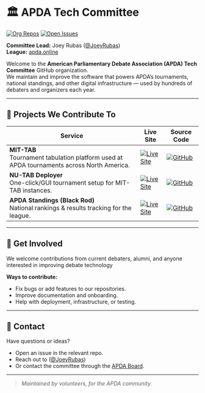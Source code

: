 # 🏛 APDA Tech Committee

[![Org Repos](https://img.shields.io/badge/Repos-APDA%20Tech%20Committee-blue?logo=github)](https://github.com/APDA-Tech-Committee?tab=repositories)
[![Open Issues](https://img.shields.io/github/issues-search?query=org%3AAPDA-Tech-Committee%20is%3Aissue%20is%3Aopen&label=Open%20Issues&color=orange)](https://github.com/search?q=org%3AAPDA-Tech-Committee+is%3Aissue+is%3Aopen&type=issues)

**Committee Lead:** Joey Rubas ([@JoeyRubas](https://github.com/JoeyRubas))  
**League:** [apda.online](https://apda.online/)

Welcome to the **American Parliamentary Debate Association (APDA) Tech Committee** GitHub organization.  
We maintain and improve the software that powers APDA’s tournaments, national standings, and other digital infrastructure — used by hundreds of debaters and organizers each year.

---

## 🔧 Projects We Contribute To

| Service | Live Site | Source Code |
|---------|-----------|-------------|
| **MIT-TAB**<br>Tournament tabulation platform used at APDA tournaments across North America. | [![Live Site](https://img.shields.io/badge/Live-nu--tab.com-blue?style=flat&logo=google-chrome)](https://nu-tab.com) | [![GitHub](https://img.shields.io/badge/GitHub-Source_Code-black?logo=github&style=flat)](https://github.com/MIT-TAB/mit-tab) |
| **NU-TAB Deployer**<br>One-click/GUI tournament setup for MIT-TAB instances. | [![Live Site](https://img.shields.io/badge/Live-nu--tab.com-blue?style=flat&logo=google-chrome)](https://nu-tab.com) | [![GitHub](https://img.shields.io/badge/GitHub-Source_Code-black?logo=github&style=flat)](https://github.com/MIT-TAB/mittab-deploy) |
| **APDA Standings (Black Rod)**<br>National rankings & results tracking for the league. | [![Live Site](https://img.shields.io/badge/Live-results.apda.online-blue?style=flat&logo=google-chrome)](https://results.apda.online) | [![GitHub](https://img.shields.io/badge/GitHub-Source_Code-black?logo=github&style=flat)](https://github.com/apda-tech-committee/black-rod) |

---

## 👋 Get Involved

We welcome contributions from current debaters, alumni, and anyone interested in improving debate technology

**Ways to contribute:**
- Fix bugs or add features to our repositories.
- Improve documentation and onboarding.
- Help with deployment, infrastructure, or testing.

---

## 🤝 Contact

Have questions or ideas?  
- Open an issue in the relevant repo.
- Reach out to ([@JoeyRubas](https://github.com/JoeyRubas))  
- Or contact the committee through the [APDA Board](mailto:apdaboard@gmail.com).

---

> _Maintained by volunteers, for the APDA community._
